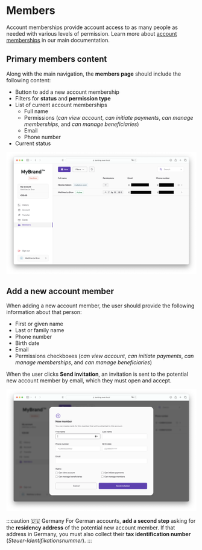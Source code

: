 # Members

Account memberships provide account access to as many people as needed with various levels of permission.
Learn more about [account memberships](https://docs.swan.io/guide/give-access-to-your-account) in our main documentation.

## Primary members content

Along with the main navigation, the **members page** should include the following content:

- Button to add a new account membership
- Filters for **status** and **permission type**
- List of current account memberships
    - Full name
    - Permissions (*can view account*, *can initiate payments*, *can manage memberships*, and *can manage beneficiaries*)
    - Email
    - Phone number
- Current status

![](./images/members-main.png)

## Add a new account member

When adding a new account member, the user should provide the following information about that person:

- First or given name
- Last or family name
- Phone number
- Birth date
- Email
- Permissions checkboxes (*can view account*, *can initiate payments*, *can manage memberships*, and *can manage beneficiaries*)

When the user clicks **Send invitation**, an invitation is sent to the potential new account member by email, which they must open and accept.

![](./images/members-new.png)

:::caution 🇩🇪 Germany
For German accounts, **add a second step** asking for the **residency address** of the potential new account member. If that address in Germany, you must also collect their **tax identification number** (*Steuer-Identifikationsnummer*).
:::
